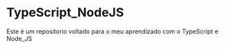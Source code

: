 # TypeScript_NodeJS
 Este é um repositorio voltado para o meu aprendizado com o TypeScript e Node_JS
